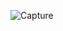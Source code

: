 ![Capture](https://user-images.githubusercontent.com/126779478/222423693-6711020f-a993-4077-b888-8cdcf6a415a3.PNG)
